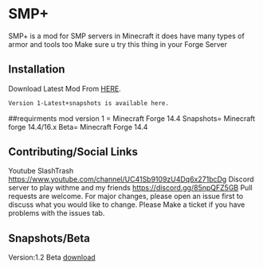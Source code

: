 # SMP+

SMP+ is a mod for SMP servers in Minecraft
it does have many types of armor and tools too
Make sure u try this thing in your Forge Server
## Installation

Download Latest Mod From [HERE](https://drive.google.com/u/0/uc?id=1z0Tj3BzpfOOOFTwEXgYxikQkyryuAyKW&export=download).

```bash
Version 1-Latest+snapshots is available here.
```
##requirments
mod version 1 = Minecraft Forge 14.4
Snapshots= Minecraft forge 14.4/16.x
Beta= Minecraft Forge 14.4
## Contributing/Social Links
Youtube SlashTrash 
https://www.youtube.com/channel/UC41Sb9109zU4Dq6x271bcDg
Discord server to play withme and my friends
https://discord.gg/85npQFZ5GB
Pull requests are welcome. For major changes, please open an issue first to discuss what you would like to change.
Please Make a ticket if you have problems with the issues tab.

## Snapshots/Beta
Version:1.2 Beta
[download](https://drive.google.com/u/0/uc?id=1z0Tj3BzpfOOOFTwEXgYxikQkyryuAyKW&export=download)
